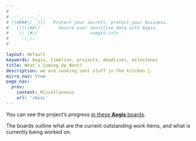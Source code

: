 ```yaml
---
#
# .-'_.---._'-.
# ||####|(__)||   Protect your secrets, protect your business.
#   \\()|##//       Secure your sensitive data with Aegis.
#    \\ |#//                    <aegis.ist>
#     .\_/.
#

layout: default
keywords: Aegis, timeline, projects, deadlines, milestones
title: What’s Coming Up Next?
description: we are cooking cool stuff in the kitchen 🧁
micro_nav: true
page_nav:
  prev:
    content: Miscellaneous
    url: '/misc'
---
```


You can see the project’s progress [in these **Aegis** boards][mdp].

The boards outline what are the current outstanding work items, and what is
currently being worked on.

[mdp]: https://github.com/shieldworks/aegis/projects?query=is%3Aopen